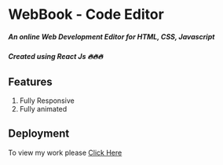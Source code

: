 # WebBook - Code Editor
##### An online Web Development Editor for HTML, CSS, Javascript
##### Created using React Js 🔥🔥🔥
## Features
1. Fully Responsive
2. Fully animated

## Deployment

To view my work please [Click Here](https://64d7bad3f606f91ea3fbc40f--shiny-tartufo-922b70.netlify.app/)
